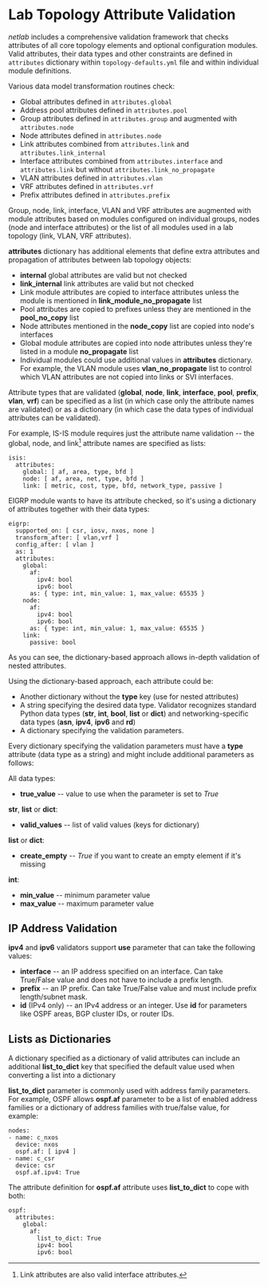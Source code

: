 # Lab Topology Attribute Validation

_netlab_ includes a comprehensive validation framework that checks attributes of all core topology elements and optional configuration modules. Valid attributes, their data types and other constraints are defined in `attributes` dictionary within `topology-defaults.yml` file and within individual module definitions.

Various data model transformation routines check:

* Global attributes defined in `attributes.global`
* Address pool attributes defined in `attributes.pool`
* Group attributes defined in `attributes.group` and augmented with `attributes.node`
* Node attributes defined in `attributes.node`
* Link attributes combined from `attributes.link` and `attributes.link_internal`
* Interface attributes combined from `attributes.interface` and `attributes.link` but without `attributes.link_no_propagate`
* VLAN attributes defined in `attributes.vlan`
* VRF attributes defined in `attributes.vrf`
* Prefix attributes defined in `attributes.prefix`

Group, node, link, interface, VLAN and VRF attributes are augmented with module attributes based on modules configured on individual groups, nodes (node and interface attributes) or the list of all modules used in a lab topology (link, VLAN, VRF attributes).

**attributes** dictionary has additional elements that define extra attributes and propagation of attributes between lab topology objects:

* **internal** global attributes are valid but not checked
* **link_internal** link attributes are valid but not checked
* Link module attributes are copied to interface attributes unless the module is mentioned in **link_module_no_propagate** list
* Pool attributes are copied to prefixes unless they are mentioned in the **pool_no_copy** list
* Node attributes mentioned in the **node_copy** list are copied into node's interfaces
* Global module attributes are copied into node attributes unless they're listed in a module **no_propagate** list
* Individual modules could use additional values in **attributes** dictionary. For example, the VLAN module uses **vlan_no_propagate** list to control which VLAN attributes are not copied into links or SVI interfaces.

Attribute types that are validated (**global**, **node**, **link**, **interface**, **pool**, **prefix**, **vlan**, **vrf**) can be specified as a list (in which case only the attribute names are validated) or as a dictionary (in which case the data types of individual attributes can be validated).

For example, IS-IS module requires just the attribute name validation -- the global, node, and link[^IFN] attribute names are specified as lists:

[^IFN]: Link attributes are also valid interface attributes.

```
isis:
  attributes:
    global: [ af, area, type, bfd ]
    node: [ af, area, net, type, bfd ]
    link: [ metric, cost, type, bfd, network_type, passive ]
```

EIGRP module wants to have its attribute checked, so it's using a dictionary of attributes together with their data types:

```
eigrp:
  supported_on: [ csr, iosv, nxos, none ]
  transform_after: [ vlan,vrf ]
  config_after: [ vlan ]
  as: 1
  attributes:
    global:
      af:
        ipv4: bool
        ipv6: bool
      as: { type: int, min_value: 1, max_value: 65535 }
    node:
      af:
        ipv4: bool
        ipv6: bool
      as: { type: int, min_value: 1, max_value: 65535 }
    link:
      passive: bool
```

As you can see, the dictionary-based approach allows in-depth validation of nested attributes.

Using the dictionary-based approach, each attribute could be:

* Another dictionary without the **type** key (use for nested attributes)
* A string specifying the desired data type. Validator recognizes standard Python data types (**str**, **int**, **bool**, **list** or **dict**) and networking-specific data types (**asn**, **ipv4**, **ipv6** and **rd**)
* A dictionary specifying the validation parameters.

Every dictionary specifying the validation parameters must have a **type** attribute (data type as a string) and might include additional parameters as follows:

All data types:
* **true_value** -- value to use when the parameter is set to *True*

**str**, **list** or **dict**:
* **valid_values** -- list of valid values (keys for dictionary)

**list** or **dict**:
* **create_empty** -- _True_ if you want to create an empty element if it's missing

**int**: 
* **min_value** -- minimum parameter value
* **max_value** -- maximum parameter value

## IP Address Validation

**ipv4** and **ipv6** validators support **use** parameter that can take the following values:

* **interface** -- an IP address specified on an interface. Can take True/False value and does not have to include a prefix length.
* **prefix** -- an IP prefix. Can take True/False value and must include prefix length/subnet mask.
* **id** (IPv4 only) -- an IPv4 address or an integer. Use **id** for parameters like OSPF areas, BGP cluster IDs, or router IDs.

## Lists as Dictionaries

A dictionary specified as a dictionary of valid attributes can include an additional **list_to_dict** key that specified the default value used when converting a list into a dictionary

**list_to_dict** parameter is commonly used with address family parameters. For example, OSPF allows **ospf.af** parameter to be a list of enabled address families or a dictionary of address families with true/false value, for example:

```
nodes:
- name: c_nxos
  device: nxos
  ospf.af: [ ipv4 ]
- name: c_csr
  device: csr
  ospf.af.ipv4: True
```

The attribute definition for **ospf.af** attribute uses **list_to_dict** to cope with both:

```
ospf:
  attributes:
    global:
      af:
        list_to_dict: True
        ipv4: bool
        ipv6: bool
```